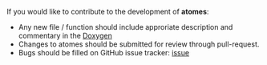 If you would like to contribute to the development of **atomes**:

  - Any new file / function should include approriate description and commentary in the [Doxygen](https://www.doxygen.nl/)
  - Changes to atomes should be submitted for review through pull-request. 
  - Bugs should be filled on GitHub issue tracker: [issue](https://github.com/Slookeur/Atomes-GNU/issues)

